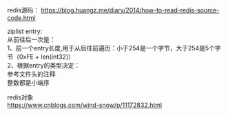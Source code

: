 redis源码：
https://blog.huangz.me/diary/2014/how-to-read-redis-source-code.html

ziplist entry:<br>
从前往后一次是：<br>
1、前一个entry长度,用于从后往前遍历：小于254是一个字节，大于254是5个字节（0xFE + len(int32)）<br>
2、根据entry的类型决定：<br>
参考文件头的注释<br>
整数都是小端序<br>

redis对象<br>
https://www.cnblogs.com/wind-snow/p/11172832.html
